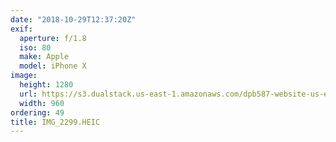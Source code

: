 ```yaml
---
date: "2018-10-29T12:37:20Z"
exif:
  aperture: f/1.8
  iso: 80
  make: Apple
  model: iPhone X
image:
  height: 1280
  url: https://s3.dualstack.us-east-1.amazonaws.com/dpb587-website-us-east-1/asset/gallery/2018-europe-trip/372d0823-eb17-127e-3946-816404a46fc9~1280.jpg
  width: 960
ordering: 49
title: IMG_2299.HEIC
---
```


